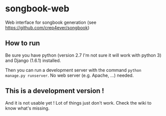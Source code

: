 songbook-web
============

Web interface for songbook generation (see https://github.com/crep4ever/songbook)

## How to run

Be sure you have python (version 2.7 I'm not sure it will work with python 3) and Django (1.6.1) installed.

Then you can run a development server with the command `python manage.py runserver`. No web server (e.g. Apache, ...) needed.

## This is a development version !

And it is not usable yet ! Lot of things just don't work. Check the wiki to know what's missing.

